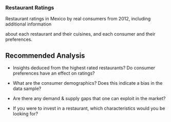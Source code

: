 ### Restaurant Ratings

Restaurant ratings in Mexico by real consumers from 2012, including additional information

about each restaurant and their cuisines, and each consumer and their preferences.

## Recommended Analysis

* Insights deduced from the highest rated restaurants? Do consumer preferences have an 
effect on ratings?

* What are the consumer demographics? Does this indicate a bias in the data sample?

* Are there any demand & supply gaps that one can exploit in the market?

* If you were to invest in a restaurant, which characteristics would you be looking for?
